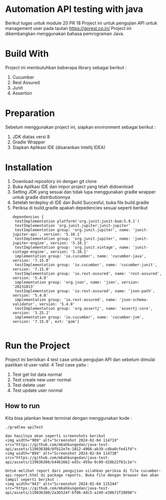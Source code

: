 # Automation API testing with java

Berikut tugas untuk module 20 PR 18
Project ini untuk pengujian API untuk management user pada tautan https://gorest.co.in/
Project ini dikembangkan menggunakan bahasa pemrograman Java.

# Build With
Project ini membutuhkan beberapa library sebagai berikut :
1. Cucumber
2. Rest Assured
3. Junit
4. Assertion

# Preparation
Sebelum menggunakan project ini, siapkan environment sebagai berikut :
1. JDK diatas versi 8
2. Gradle Wrapper
3. Siapkan Aplikasi IDE (disarankan Intellij IDEA)

# Installation
1. Download repository ini dengan git clone
2. Buka Aplikasi IDE dan impor project yang telah didownload
3. Setting JDK yang sesuai dan tidak lupa menggunakan gradle wrapper untuk gradle distributionnya
4. Setelah terdeploy di IDE dan Build Succesful, buka file build.gradle
5. Periksa di build.gradle apakah depedencies sesuai seperti berikut
   ```
   dependencies {
    testImplementation platform('org.junit:junit-bom:5.9.1')
    testImplementation 'org.junit.jupiter:junit-jupiter'
    testImplementation group: 'org.junit.jupiter', name: 'junit-jupiter-api', version: '5.10.1'
    testImplementation group: 'org.junit.jupiter', name: 'junit-jupiter-engine', version: '5.10.1'
    testImplementation group: 'org.junit.vintage', name: 'junit-vintage-engine', version: '5.10.1'
    implementation group: 'io.cucumber', name: 'cucumber-java', version: '7.15.0'
    testImplementation group: 'io.cucumber', name: 'cucumber-junit', version: '7.15.0'
    testImplementation group: 'io.rest-assured', name: 'rest-assured', version: '5.4.0'
    implementation group: 'org.json', name: 'json', version: '20231013'
    testImplementation group: 'io.rest-assured', name: 'json-path', version: '5.4.0'
    implementation group: 'io.rest-assured', name: 'json-schema-validator', version: '5.4.0'
    testImplementation group: 'org.assertj', name: 'assertj-core', version: '3.25.2'
    implementation group: 'io.cucumber', name: 'cucumber-jvm', version: '7.15.0', ext: 'pom'}


# Run the Project
Project ini berisikan 4 test case untuk pengujian API dan sebelum dimulai pastikan id user valid. 4 Test case yaitu :
1. Test get list data normal
2. Test create new user normal
3. Test delete user
4. Test update user normal

## How to run
Kita bisa jalankan lewat terminal dengan menggunakan kode :
```
./gradlew apiTest

dan hasilnya akan seperti screenshots berikut
<img width="909" alt="Screenshot 2024-02-04 114719" src="https://github.com/mbahkungedan/java-test-api/assets/119036380/0fb12e7e-1812-4966-ab39-cdba0cfe41fd">
<img width="894" alt="Screenshot 2024-02-04 114738" src="https://github.com/mbahkungedan/java-test-api/assets/119036380/b44b1662-ed3c-459a-9c99-d18b22f61c1e">

Untuk melihat report dari pengujian silahkan periksa di file cucumber-api-report.html di package reports. Buka file dengan browser dan akan tampil seperti berikut :
<img width="943" alt="Screenshot 2024-02-04 115244" src="https://github.com/mbahkungedan/java-test-api/assets/119036380/2a36524f-bf06-4dc5-a149-e38b72f28098">
